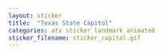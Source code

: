 ```yaml
---
layout: sticker
title:  "Texas State Capitol"
categories: atx sticker landmark animated
sticker_filename: sticker_capitol.gif
---
```

